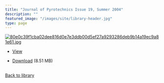 ```yaml
---
title: "Journal of Pyrotechnics Issue 19, Summer 2004"
description: ""
featured_image: "/images/site/library-header.jpg"
type: page
---
```


<a href="https://drive.google.com/uc?export=view&id=1tjyB0iareKiR4-m1tj4Lx3JhgwH1z3kK" target="_blank">![80e0c39f1cba02dee816d0e7e3ddb00d5ef27a9293286deb9b14a19ec9a81e61.jpg](/images/library/80e0c39f1cba02dee816d0e7e3ddb00d5ef27a9293286deb9b14a19ec9a81e61.jpg)</a>
* <a href="https://drive.google.com/uc?export=view&id=1tjyB0iareKiR4-m1tj4Lx3JhgwH1z3kK" target="_blank">View</a>

* [Download](https://drive.google.com/uc?export=download&id=1tjyB0iareKiR4-m1tj4Lx3JhgwH1z3kK) (8.51 MB)

<br />[Back to library](/library/)
